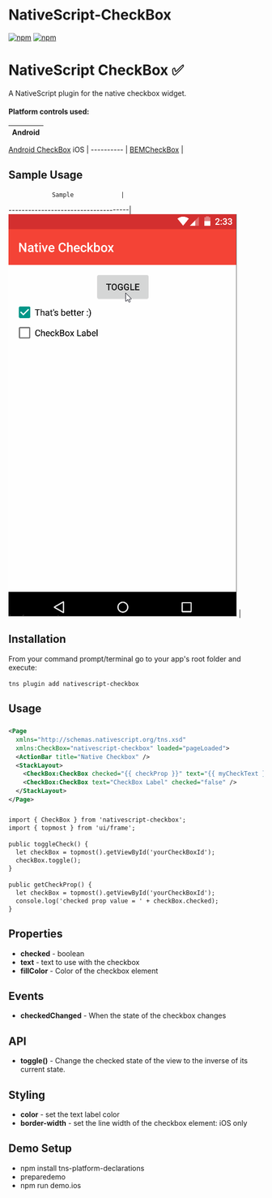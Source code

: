 # NativeScript-CheckBox

[![npm](https://img.shields.io/npm/v/nativescript-checkbox.svg)](https://www.npmjs.com/package/nativescript-checkbox)
[![npm](https://img.shields.io/npm/dt/nativescript-checkbox.svg?label=npm%20downloads)](https://www.npmjs.com/package/nativescript-checkbox)

# NativeScript CheckBox :white_check_mark:
A NativeScript plugin for the native checkbox widget.

#### Platform controls used: 
Android |
---------- |
[Android CheckBox](https://developer.android.com/reference/android/widget/CheckBox.html) 
iOS |
---------- |
[BEMCheckBox](http://cocoapods.org/pods/BEMCheckBox) |

## Sample Usage

                Sample             |
-------------------------------------|
![Sample Usage](./screens/checkbox.gif) |


## Installation
From your command prompt/terminal go to your app's root folder and execute:

`tns plugin add nativescript-checkbox`

## Usage

###
```XML
<Page 
  xmlns="http://schemas.nativescript.org/tns.xsd" 
  xmlns:CheckBox="nativescript-checkbox" loaded="pageLoaded">
  <ActionBar title="Native Checkbox" />
  <StackLayout>
    <CheckBox:CheckBox checked="{{ checkProp }}" text="{{ myCheckText }}" fillColor="{{ myCheckColor }}" id="myCheckbox" />
    <CheckBox:CheckBox text="CheckBox Label" checked="false" />
  </StackLayout>
</Page>
```

### 
```TS
import { CheckBox } from 'nativescript-checkbox';
import { topmost } from 'ui/frame';

public toggleCheck() {
  let checkBox = topmost().getViewById('yourCheckBoxId');
  checkBox.toggle();
}

public getCheckProp() {
  let checkBox = topmost().getViewById('yourCheckBoxId');
  console.log('checked prop value = ' + checkBox.checked);
}

```

## Properties

- **checked** - boolean
- **text** - text to use with the checkbox
- **fillColor** - Color of the checkbox element

## Events
- **checkedChanged** - When the state of the checkbox changes

## API

- **toggle()** - Change the checked state of the view to the inverse of its current state.

## Styling

- **color** - set the text label color
- **border-width** - set the line width of the checkbox element: iOS only

## Demo Setup
* npm install tns-platform-declarations
* preparedemo
* npm run demo.ios